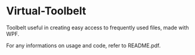 # Virtual-Toolbelt
Toolbelt useful in creating easy access to frequently used files, made with WPF.

For any informations on usage and code, refer to README.pdf.
